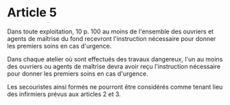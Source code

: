 # Article 5

Dans toute exploitation, 10 p. 100 au moins de l'ensemble des ouvriers et agents de maîtrise du fond recevront l'instruction nécessaire pour donner les premiers soins en cas d'urgence.

Dans chaque atelier où sont effectués des travaux dangereux, l'un au moins des ouvriers ou agents de maîtrise devra avoir reçu l'instruction nécessaire pour donner les premiers soins en cas d'urgence.

Les secouristes ainsi formés ne pourront être considérés comme tenant lieu des infirmiers prévus aux articles 2 et 3.
